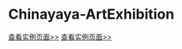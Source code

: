 # Chinayaya-ArtExhibition
<a href="https://Chinayaya.github.io/ArtExhibition/index.html" target="_blank">查看实例页面>></a>
<a href="https://Chinayaya.github.io/myweb/import.html" target="_blank">查看实例页面>></a>
